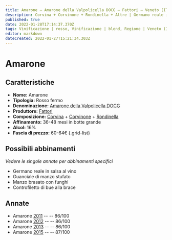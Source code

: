 ```yaml
---
title: Amarone – Amarone della Valpolicella DOCG – Fattori – Veneto (IT) – 60-64€ – 4★
description: Corvina + Corvinone + Rondinella + Altre | Germano reale in salsa all'amarone – Guanciale di manzo stufato – Manzo brasato con funghi – Controfiletto di bue alla brace
published: true
date: 2022-01-28T17:14:37.370Z
tags: Vinificazione | rosso, Vinificazione | blend, Regione | Veneto (IT), Vinificazione | fermo, Prezzi | 60-64€, Valutazioni | 4 stelle, Vitigni | Corvina, Vitigni | Rondinella, Vitigni | Corvinone, Alimento | germano, Aromatizzazione | al vino, Alimento | manzo, Cottura | stufato, Cottura | brasato, Aromatizzazione | con funghi, Alimento | bue, Cottura | alla brace
editor: markdown
dateCreated: 2022-01-27T15:21:34.303Z
---
```


# Amarone

## Caratteristiche
- **Nome:** <span class="nome">Amarone</span>
- **Tipologia:** Rosso fermo
- **Denominazione:** <span class="denominazione">[Amarone della Valpolicella DOCG](/denominazioni/Italia/Veneto/DOCG/Amarone-della-Valpolicella)</span>
- **Produttore:** <span class="cantina">[Fattori](/produttori/Italia/Veneto/Fattori)</span> 
- **Composizione:** [Corvina](/vitigni/Italia/corvina) + [Corvinone](/vitigni/Italia/corvinone) + [Rondinella](/vitigni/Italia/rondinella)
- **Affinamento:** 36-48 mesi in botte grande
- **Alcol:** 16%
- **Fascia di prezzo:** 60-64€
{.grid-list}


## Possibili abbinamenti
*Vedere le singole annate per abbinamenti specifici*

- Germano reale in salsa al vino
- Guanciale di manzo stufato
- Manzo brasato con funghi
- Controfiletto di bue alla brace

## Annate
- Amarone [2011](vini/Italia/Veneto/Fattori/Amarone/2011) -- <span class="star-3"></span> -- 86/100
- Amarone [2012](vini/Italia/Veneto/Fattori/Amarone/2012) -- <span class="star-3"></span> -- 86/100
- Amarone [2013](vini/Italia/Veneto/Fattori/Amarone/2013) -- <span class="star-3"></span> -- 86/100
- Amarone [2015](vini/Italia/Veneto/Fattori/Amarone/2015) -- <span class="star-3"></span> -- 87/100

